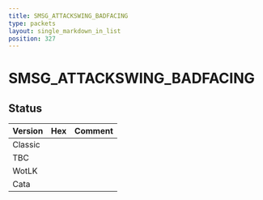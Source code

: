 ```yaml
---
title: SMSG_ATTACKSWING_BADFACING
type: packets
layout: single_markdown_in_list
position: 327
---
```


# SMSG_ATTACKSWING_BADFACING

## Status

Version | Hex | Comment
---------- | ---------- | ---------- 
Classic |  |  
TBC |  |  
WotLK |  |  
Cata |  |  
